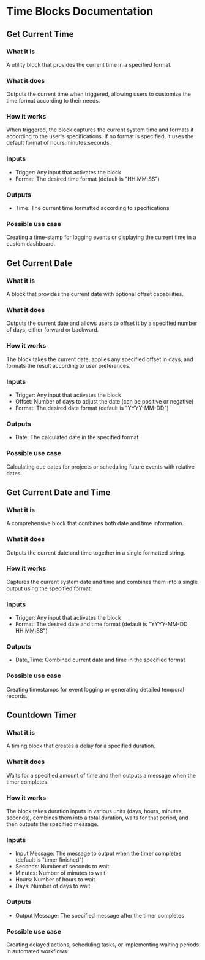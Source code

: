 
# Time Blocks Documentation

## Get Current Time

### What it is
A utility block that provides the current time in a specified format.

### What it does
Outputs the current time when triggered, allowing users to customize the time format according to their needs.

### How it works
When triggered, the block captures the current system time and formats it according to the user's specifications. If no format is specified, it uses the default format of hours:minutes:seconds.

### Inputs
- Trigger: Any input that activates the block
- Format: The desired time format (default is "HH:MM:SS")

### Outputs
- Time: The current time formatted according to specifications

### Possible use case
Creating a time-stamp for logging events or displaying the current time in a custom dashboard.

## Get Current Date

### What it is
A block that provides the current date with optional offset capabilities.

### What it does
Outputs the current date and allows users to offset it by a specified number of days, either forward or backward.

### How it works
The block takes the current date, applies any specified offset in days, and formats the result according to user preferences.

### Inputs
- Trigger: Any input that activates the block
- Offset: Number of days to adjust the date (can be positive or negative)
- Format: The desired date format (default is "YYYY-MM-DD")

### Outputs
- Date: The calculated date in the specified format

### Possible use case
Calculating due dates for projects or scheduling future events with relative dates.

## Get Current Date and Time

### What it is
A comprehensive block that combines both date and time information.

### What it does
Outputs the current date and time together in a single formatted string.

### How it works
Captures the current system date and time and combines them into a single output using the specified format.

### Inputs
- Trigger: Any input that activates the block
- Format: The desired date and time format (default is "YYYY-MM-DD HH:MM:SS")

### Outputs
- Date_Time: Combined current date and time in the specified format

### Possible use case
Creating timestamps for event logging or generating detailed temporal records.

## Countdown Timer

### What it is
A timing block that creates a delay for a specified duration.

### What it does
Waits for a specified amount of time and then outputs a message when the timer completes.

### How it works
The block takes duration inputs in various units (days, hours, minutes, seconds), combines them into a total duration, waits for that period, and then outputs the specified message.

### Inputs
- Input Message: The message to output when the timer completes (default is "timer finished")
- Seconds: Number of seconds to wait
- Minutes: Number of minutes to wait
- Hours: Number of hours to wait
- Days: Number of days to wait

### Outputs
- Output Message: The specified message after the timer completes

### Possible use case
Creating delayed actions, scheduling tasks, or implementing waiting periods in automated workflows.
